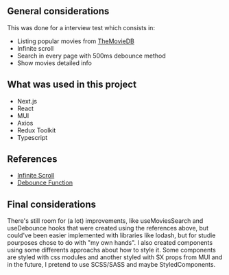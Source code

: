 ## General considerations
  This was done for a interview test which consists in:
  - Listing popular movies from [TheMovieDB](https://www.themoviedb.org/documentation/api)
  - Infinite scroll
  - Search in every page with 500ms debounce method
  - Show movies detailed info

## What was used in this project
   - Next.js
   - React
   - MUI
   - Axios
   - Redux Toolkit
   - Typescript
 
## References
   - [Infinite Scroll](https://www.youtube.com/watch?v=NZKUirTtxcg&t=1s)
   - [Debounce Function](https://www.youtube.com/watch?v=PySFIsgXNZ0&t=848s)

## Final considerations
  There's still room for (a lot) improvements, like useMoviesSearch and useDebounce hooks that were created using the references above, but could've been easier implemented with libraries like lodash, but for studie pourposes chose to do with "my own hands". I also created components using some differents approachs about how to style it. Some components are styled with css modules and another styled with SX props from MUI and in the future, I pretend to use SCSS/SASS and maybe StyledComponents.
